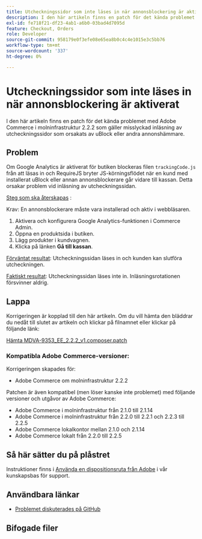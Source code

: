 ```yaml
---
title: Utcheckningssidor som inte läses in när annonsblockering är aktiverat
description: I den här artikeln finns en patch för det kända problemet med Adobe Commerce i molninfrastruktur 2.2.2 som gäller misslyckad inläsning av utcheckningssidor som orsakats av uBlock eller andra annonshämmare.
exl-id: fe718f21-df23-4ab1-a6b0-03bad4d7095d
feature: Checkout, Orders
role: Developer
source-git-commit: 958179e0f3efe08e65ea8b0c4c4e1015e3c5bb76
workflow-type: tm+mt
source-wordcount: '337'
ht-degree: 0%

---
```


# Utcheckningssidor som inte läses in när annonsblockering är aktiverat

I den här artikeln finns en patch för det kända problemet med Adobe Commerce i molninfrastruktur 2.2.2 som gäller misslyckad inläsning av utcheckningssidor som orsakats av uBlock eller andra annonshämmare.

## Problem

Om Google Analytics är aktiverat för butiken blockeras filen `trackingCode.js` från att läsas in och RequireJS bryter JS-körningsflödet när en kund med installerat uBlock eller annan annonsblockerare går vidare till kassan. Detta orsakar problem vid inläsning av utcheckningssidan.

<u>Steg som ska återskapas</u> :

Krav: En annonsblockerare måste vara installerad och aktiv i webbläsaren.

1. Aktivera och konfigurera Google Analytics-funktionen i Commerce Admin.
1. Öppna en produktsida i butiken.
1. Lägg produkter i kundvagnen.
1. Klicka på länken **Gå till kassan**.

<u>Förväntat resultat</u>: Utcheckningssidan läses in och kunden kan slutföra utcheckningen.

<u>Faktiskt resultat</u>: Utcheckningssidan läses inte in. Inläsningsrotationen försvinner aldrig.

## Lappa

Korrigeringen är kopplad till den här artikeln. Om du vill hämta den bläddrar du nedåt till slutet av artikeln och klickar på filnamnet eller klickar på följande länk:

[Hämta MDVA-9353\_EE\_2.2.2\_v1.composer.patch](assets/MDVA-9353_EE_2.2.2_v1.composer.patch.zip)

### Kompatibla Adobe Commerce-versioner:

Korrigeringen skapades för:

* Adobe Commerce om molninfrastruktur 2.2.2

Patchen är även kompatibel (men löser kanske inte problemet) med följande versioner och utgåvor av Adobe Commerce:

* Adobe Commerce i molninfrastruktur från 2.1.0 till 2.1.14
* Adobe Commerce i molninfrastruktur från 2.2.0 till 2.2.1 och 2.2.3 till 2.2.5
* Adobe Commerce lokalkontor mellan 2.1.0 och 2.1.14
* Adobe Commerce lokalt från 2.2.0 till 2.2.5

## Så här sätter du på plåstret

Instruktioner finns i [Använda en dispositionsruta från Adobe](/help/how-to/general/how-to-apply-a-composer-patch-provided-by-magento.md) i vår kunskapsbas för support.

## Användbara länkar

* [Problemet diskuterades på GitHub](https://github.com/magento/magento2/pull/13061)

## Bifogade filer

